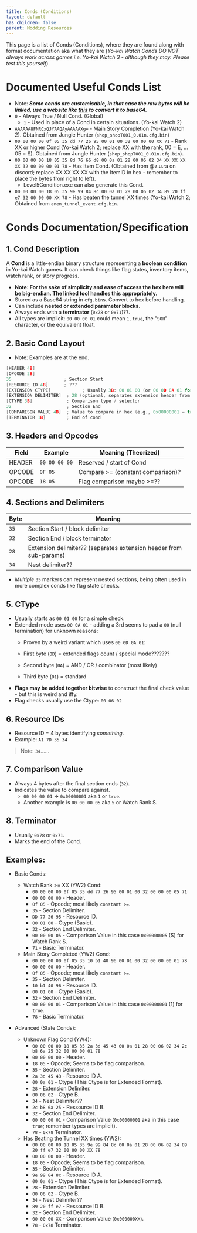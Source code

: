 ```yaml
---
title: Conds (Conditions)
layout: default
has_children: false
parent: Modding Resources
---
```

This page is a list of Conds (Conditions), where they are found along with format documentation aka what they are (*Yo-kai Watch Conds DO NOT always work across games i.e. Yo-kai Watch 3 - although they may. Please test this yourself*).

# Documented Useful Conds List
* Note: ***Some conds are customisable, in that case the raw bytes will be linked, use a website like [this](https://cryptii.com/pipes/hex-to-base64) to convert it to base64.***
* `0` - Always True / Null Cond. (Global)
  * `1` - Used in place of a Cond in certain situations. (Yo-kai Watch 2)
* `AAAAAA8FNRCxQJYAAQAyAAAAAXg=` - Main Story Completion (Yo-kai Watch 2). Obtained from Jungle Hunter (`shop_shopT001_0.01n.cfg.bin`)
* `00 00 00 00 0f 05 35 dd 77 26 95 00 01 00 32 00 00 00 XX 71` - Rank XX or higher Cond (Yo-kai Watch 2; replace XX with the rank, 00 = E, ... 05 = S). Obtained from Jungle Hunter (`shop_shopT001_0.01n.cfg.bin`).
* `00 00 00 00 18 05 35 8d 76 66 d8 00 0a 01 28 00 06 02 34 XX XX XX XX 32 00 00 00 01 78` - Has Item Cond. (Obtained from @z.u.ra on discord; replace XX XX XX XX with the ItemID in hex - remember to place the bytes from right to left).
  * Level5Condition.exe can also generate this Cond.
* `00 00 00 00 18 05 35 9e 99 84 8c 00 0a 01 28 00 06 02 34 89 20 ff e7 32 00 00 00 XX 78` - Has beaten the tunnel XX times (Yo-kai Watch 2; Obtained from `enen_tunnel_event.cfg.bin`.

# Conds Documentation/Specification

## 1. **Cond Description**

A **Cond** is a little-endian binary structure representing a **boolean condition** in Yo-kai Watch games.
It can check things like flag states, inventory items, watch rank, or story progress.
* **Note: For the sake of simplicity and ease of access the hex here will be big-endian. The linked tool handles this appropriately.**
* Stored as a Base64 string in `cfg.bin`s. Convert to hex before handling.
* Can include **nested or extended parameter blocks**.
* Always ends with a **terminator** (`0x78` or `0x71`)??.
* All types are implicit: `00 00 00 01` could mean `1`, `true`, the "`SOH`" character, or the equivalent float.


## 2. **Basic Cond Layout**
* Note: Examples are at the end.
```c
[HEADER 4B]
[OPCODE 2B]
35                    ; Section Start
[RESOURCE ID 4B]      ; ???
[EXTENSION CTYPE]            ; Usually 3B: 00 01 00 (or 00 0D 0A 01 for extended due to null padding)
[EXTENSION DELIMITER]  ; 28 (optional, separates extension header from parameters)
[CTYPE 3B]             ; Comparison type / selector
32                     ; Section End
[COMPARISON VALUE 4B]  ; Value to compare in hex (e.g., 0x00000001 = true, 1, "SOH" or the equivalent float).
[TERMINATOR 1B]        ; End of cond
```


## 3. **Headers and Opcodes**

| Field  | Example       | Meaning (Theorized)                                   |
| ------ | ------------- | ----------------------------------------------------- |
| HEADER | `00 00 00 00` | Reserved / start of Cond                              |
| OPCODE | `0F 05`       | Compare >= (constant comparison)?                     |
| OPCODE | `18 05`       | Flag comparison maybe >=??                            |

## 4. **Sections and Delimiters**

| Byte | Meaning                                                              |
| ---- | -------------------------------------------------------------------- |
| `35` | Section Start / block delimiter                                      |
| `32` | Section End / block terminator                                       |
| `28` | Extension delimiter?? (separates extension header from sub-params)   |
| `34` | Nest delimiter??                                                     |

* *Multiple* `35` markers can represent nested sections, being often used in more complex conds like flag state checks.

## 5. **CType**

* Usually starts as `00 01 00` for a simple check.
* Extended mode uses `00 0A 01` - adding a 3rd seems to pad a `00` (null termination) for unknown reasons:
  * Proven by a weird variant which uses `00 0D 0A 01`:

  * First byte (`0D`) = extended flags count / special mode???????
  * Second byte (`0A`) = AND / OR / combinator (most likely)
  * Third byte (`01`) = standard
* **Flags may be added together bitwise** to construct the final check value - but this is weird and iffy.
* Flag checks usually use the Ctype: `00 06 02`

## 6. **Resource IDs**
* Resource ID = 4 bytes identifying *something*.
* Example: `A1 7D 35 34` 
> Note: `34`......


## 7. **Comparison Value**
* Always 4 bytes after the final section ends (`32`).
* Indicates the value to compare against.
  * `00 00 00 01` -> `0x00000001` aka `1` or `true`.
  * Another example is `00 00 00 05` aka `5` or Watch Rank S.

## 8. **Terminator**
* Usually `0x78` or `0x71`.
* Marks the end of the Cond.

## Examples:

* Basic Conds:
  * Watch Rank >= XX (YW2) Cond:
     * `00 00 00 00 0f 05 35 dd 77 26 95 00 01 00 32 00 00 00 05 71`
     * `00 00 00 00` - Header.
     * `0f 05` - Opcode; most likely `constant >=`.
     * `35` - Section Delimiter.
     * `DD 77 26 95` - Resource ID.
     * `00 01 00` - Ctype (Basic).
     * `32` - Section End Delimiter.
     * `00 00 00 05` - Comparison Value in this case `0x00000005` (S) for Watch Rank S.
     * `71` - Basic Terminator.
  * Main Story Completed (YW2) Cond:
     * `00 00 00 00 0f 05 35 10 b1 40 96 00 01 00 32 00 00 00 01 78`
     * `00 00 00 00` - Header.
     * `0f 05` - Opcode; most likely `constant >=`.
     * `35` - Section Delimiter.
     * `10 b1 40 96` - Resource ID.
     * `00 01 00` - Ctype (Basic).
     * `32` - Section End Delimiter.
     * `00 00 00 01` - Comparison Value in this case `0x00000001` (1) for `true`.
     * `78` - Basic Terminator.

* Advanced (State Conds):
  * Unknown Flag Cond (YW4):
    * `00 00 00 00 18 05 35 2a 3d 45 43 00 0a 01 28 00 06 02 34 2c b8 6a 25 32 00 00 00 01 78`
    * `00 00 00 00` - Header.
    * `18 05` - Opcode; Seems to be flag comparison.
    * `35` - Section Delimiter.
    * `2a 3d 45 43` - Resource ID A.
    * `00 0a 01` - Ctype (This Ctype is for Extended Format).
    * `28` - Extension Delimiter.
    * `00 06 02` - Ctype B.
    * `34` - Nest Delimiter??
    * `2c b8 6a 25` - Ressource ID B.
    * `32` - Section End Delimiter.
    * `00 00 00 01` - Comparison Value (`0x00000001` aka in this case `true`; remember types are implicit).
    * `78` - `0x78` Terminator.
  * Has Beating the Tunnel XX times (YW2):
    * `00 00 00 00 18 05 35 9e 99 84 8c 00 0a 01 28 00 06 02 34 89 20 ff e7 32 00 00 00 XX 78`
    * `00 00 00 00` - Header.
    * `18 05` - Opcode; Seems to be flag comparison.
    * `35` - Section Delimiter.
    * `9e 99 84 8c` - Resource ID A.
    * `00 0a 01` - Ctype (This Ctype is for Extended Format).
    * `28` - Extension Delimiter.
    * `00 06 02` - Ctype B.
    * `34` - Nest Delimiter??
    * `89 20 ff e7` - Ressource ID B.
    * `32` - Section End Delimiter.
    * `00 00 00 XX` - Comparison Value (`0x000000XX`).
    * `78` - `0x78` Terminator.
